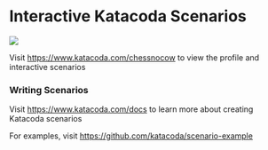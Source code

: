 # Interactive Katacoda Scenarios

[![](http://shields.katacoda.com/katacoda/chessnocow/count.svg)](https://www.katacoda.com/chessnocow "Get your profile on Katacoda.com")

Visit https://www.katacoda.com/chessnocow to view the profile and interactive scenarios

### Writing Scenarios
Visit https://www.katacoda.com/docs to learn more about creating Katacoda scenarios

For examples, visit https://github.com/katacoda/scenario-example
